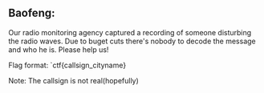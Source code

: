 ## Baofeng:   
Our radio monitoring agency captured a recording of someone disturbing the radio waves. Due to buget cuts there's nobody to decode the message and who he is. Please help us!

Flag format: `ctf{callsign_cityname}

Note: The callsign is not real(hopefully)
